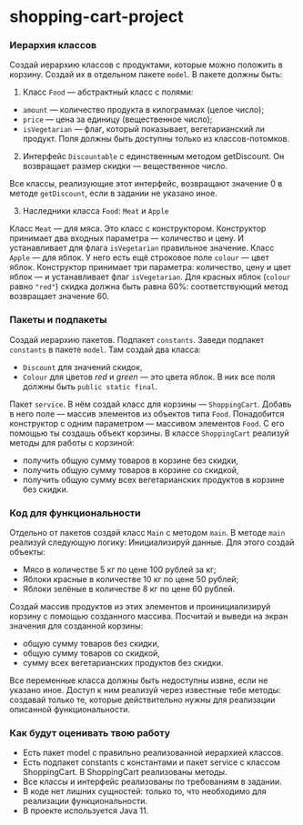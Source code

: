 ﻿# shopping-cart-project

### Иерархия классов
Создай иерархию классов с продуктами, которые можно положить в корзину. Создай их в отдельном пакете `model`.
В пакете должны быть:
1. Класс `Food` — абстрактный класс с полями:
- `amount` — количество продукта в килограммах (целое число);
- `price` — цена за единицу (вещественное число);
- `isVegetarian` — флаг, который показывает, вегетарианский ли продукт.
Поля должны быть доступны только из классов-потомков.

2. Интерфейс `Discountable` c единственным методом getDiscount. Он возвращает размер скидки — вещественное число.

Все классы, реализующие этот интерфейс, возвращают значение 0 в методе `getDiscount`, если в задании не указано иное.

3. Наследники класса `Food`: `Meat` и `Apple`

Класс `Meat` — для мяса. Это класс с конструктором. Конструктор принимает два входных параметра — количество и цену. И устанавливает для флага `isVegetarian` правильное значение. 
Класс `Apple` — для яблок. У него есть ещё строковое поле `colour` — цвет яблок. Конструктор принимает три параметра: количество, цену и цвет яблок — и устанавливает флаг `isVegetarian`.
Для красных яблок (`colour` равно `"red"`) скидка должна быть равна 60%: соответствующий метод возвращает значение 60.

### Пакеты и подпакеты
Создай иерархию пакетов.
Подпакет `constants`. Заведи подпакет `constants` в пакете `model`. Там создай два класса: 
- `Discount` для значений скидок,
- `Colour` для цветов *red* и *green* — это цвета яблок. В них все поля должны быть `public static final`.

Пакет `service`. В нём создай класс для корзины — `ShoppingCart`. Добавь в него поле — массив элементов из объектов типа `Food`. Понадобится конструктор с одним параметром — массивом элементов `Food`. С его помощью ты создашь объект корзины. 
В классе `ShoppingCart` реализуй методы для работы с корзиной:
- получить общую сумму товаров в корзине без скидки,
- получить общую сумму товаров в корзине со скидкой,
- получить общую сумму всех вегетарианских продуктов в корзине без скидки.

### Код для функциональности
Отдельно от пакетов создай класс `Main` с методом `main`. 
В методе `main` реализуй следующую логику:
Инициализируй данные. Для этого создай объекты:
- Мясо в количестве 5 кг по цене 100 рублей за кг;
- Яблоки красные в количестве 10 кг по цене 50 рублей;
- Яблоки зелёные в количестве 8 кг по цене 60 рублей.

Создай массив продуктов из этих элементов и проинициализируй корзину с помощью созданного массива.
Посчитай и выведи на экран значения для созданной корзины:
- общую сумму товаров без скидки,
- общую сумму товаров со скидкой,
- сумму всех вегетарианских продуктов без скидки.

Все переменные класса должны быть недоступны извне, если не указано иное. Доступ к ним реализуй через известные тебе методы: создавай только те, которые действительно нужны для реализации описанной функциональности.


### Как будут оценивать твою работу
- Есть пакет model с правильно реализованной иерархией классов.
- Есть подпакет constants с константами и пакет service с классом ShoppingCart. В ShoppingCart реализованы методы.
- Все классы и интерфейс реализованы по требованиям в задании.
- В коде нет лишних сущностей: только то, что необходимо для реализации функциональности.
- В проекте используется Java 11.
